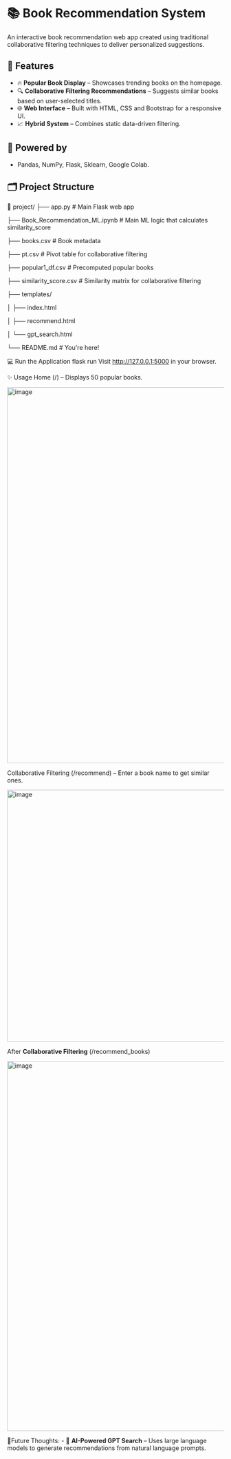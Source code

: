 # 📚 Book Recommendation System

An interactive book recommendation web app created using traditional collaborative filtering techniques to deliver personalized suggestions.

## 🚀 Features

- 🔥 **Popular Book Display** – Showcases trending books on the homepage.
- 🔍 **Collaborative Filtering Recommendations** – Suggests similar books based on user-selected titles.
- 🌐 **Web Interface** – Built with HTML, CSS and Bootstrap for a responsive UI.
- 📈 **Hybrid System** – Combines static data-driven filtering.

## 🧠 Powered by
- Pandas, NumPy, Flask, Sklearn, Google Colab.

## 🗂️ Project Structure
📁 project/
├── app.py # Main Flask web app


├── Book_Recommendation_ML.ipynb # Main ML logic that calculates similarity_score


├── books.csv # Book metadata


├── pt.csv # Pivot table for collaborative filtering


├── popular1_df.csv # Precomputed popular books


├── similarity_score.csv # Similarity matrix for collaborative filtering


├── templates/


│ ├── index.html


│ ├── recommend.html


│ └── gpt_search.html


└── README.md # You're here!



💻 Run the Application
flask run
Visit http://127.0.0.1:5000 in your browser.


✨ Usage
Home (/) – Displays 50 popular books.

<img width="1796" height="873" alt="image" src="https://github.com/user-attachments/assets/c609c715-2286-4ee0-b897-98bd26d04570" />




Collaborative Filtering (/recommend) – Enter a book name to get similar ones.

<img width="1062" height="585" alt="image" src="https://github.com/user-attachments/assets/c84bc161-ff1e-49f4-a7ed-8b03c150672a" />



After **Collaborative Filtering** (/recommend_books) 

<img width="1760" height="859" alt="image" src="https://github.com/user-attachments/assets/cff2278a-dd41-4581-9f6e-faf354d4c202" />


🔖Future Thoughts: - 
🤖 **AI-Powered GPT Search** – Uses large language models to generate recommendations from natural language prompts.








